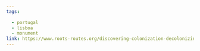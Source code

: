 ```yaml
---
tags:
  
  - portugal
  - lisboa
  - monument
link: https://www.roots-routes.org/discovering-colonization-decolonizing-the-discoveries-by-giulia-dickmans/
---
```

